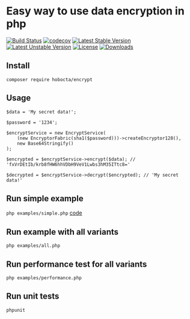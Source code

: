 Easy way to use data encryption in php
======================================

[![Build Status](https://travis-ci.org/hobocta/encrypt.svg?branch=master)](https://travis-ci.org/hobocta/encrypt)
[![codecov](https://codecov.io/gh/hobocta/encrypt/branch/master/graph/badge.svg)](https://codecov.io/gh/hobocta/encrypt)
[![Latest Stable Version](https://poser.pugx.org/hobocta/encrypt/v/stable)](https://packagist.org/packages/hobocta/encrypt)
[![Latest Unstable Version](https://poser.pugx.org/hobocta/encrypt/v/unstable)](https://packagist.org/packages/hobocta/encrypt)
[![License](https://poser.pugx.org/hobocta/encrypt/license)](https://packagist.org/packages/hobocta/encrypt)
[![Downloads](https://img.shields.io/packagist/dt/hobocta/encrypt.svg)](https://packagist.org/packages/hobocta/encrypt)

## Install
`composer require hobocta/encrypt`

## Usage
```
$data = 'My secret data!';

$password = '1234';

$encryptService = new EncryptService(
	(new EncryptorFabric(sha1($password)))->createEncryptor128(),
	new Base64Stringify()
);

$encrypted = $encryptService->encrypt($data); // 'fxVrDEtIb/krb8fHW6hhVDbH9VeV1Lwbs3hM35ITtc8='

$decrypted = $encryptService->decrypt($encrypted); // 'My secret data!'
```

## Run simple example
`php examples/simple.php` [code](examples/simple.php)

## Run example with all variants

`php examples/all.php`

## Run performance test for all variants
`php examples/performance.php`

## Run unit tests
`phpunit`

